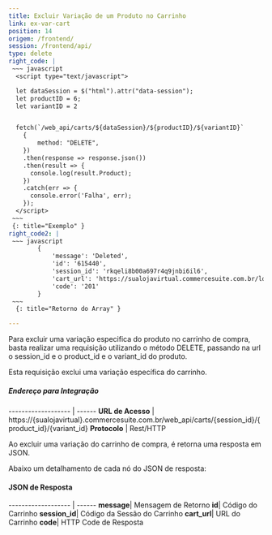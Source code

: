 ```yaml
---
title: Excluir Variação de um Produto no Carrinho
link: ex-var-cart
position: 14
origem: /frontend/ 
session: /frontend/api/
type: delete 
right_code: |
 ~~~ javascript
  <script type="text/javascript"> 

  let dataSession = $("html").attr("data-session");
  let productID = 6;
  let variantID = 2


  fetch(`/web_api/carts/${dataSession}/${productID}/${variantID}`
    {
        method: "DELETE",
    })
    .then(response => response.json())
    .then(result => {
      console.log(result.Product);
    })
    .catch(err => {
      console.error('Falha', err);
    });
  </script>
 ~~~
 {: title="Exemplo" }
right_code2: |
 ~~~ javascript
        {
            'message': 'Deleted',
            'id': '615440',
            'session_id': 'rkqeli8b00a697r4q9jnbi6il6',
            'cart_url': 'https://sualojavirtual.commercesuite.com.br/loja/carrinho.php?loja=12&transID=rkqeli8b00a697r4q9jnbi6il6,
            'code': '201'
        }
 ~~~
  {: title="Retorno do Array" }

---
```


Para excluir uma variação especifica do produto no carrinho de compra, basta realizar uma requisição utilizando o método DELETE, passando na url o session_id e o product_id e o variant_id do produto.

Esta requisição exclui uma variação específica do carrinho.

##### Endereço para Integração

------------------- | ------
**URL de Acesso** |	https://{sualojavirtual}.commercesuite.com.br/web_api/carts/{session_id}/{product_id}/{variant_id}
**Protocolo** |	Rest/HTTP

Ao excluir uma variação do carrinho de compra, é retorna uma resposta em JSON.

Abaixo um detalhamento de cada nó do JSON de resposta:



#### JSON de Resposta

------------------- | ------
**message**|	Mensagem de Retorno
**id**|	Código do Carrinho
**session_id**|	Código da Sessão do Carrinho
**cart_url**|	URL do Carrinho
**code**|	HTTP Code de Resposta